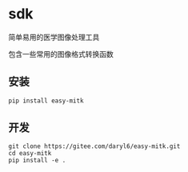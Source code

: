 # sdk

简单易用的医学图像处理工具

包含一些常用的图像格式转换函数

## 安装

``` bash
pip install easy-mitk
```

## 开发

```
git clone https://gitee.com/daryl6/easy-mitk.git
cd easy-mitk
pip install -e .
```
